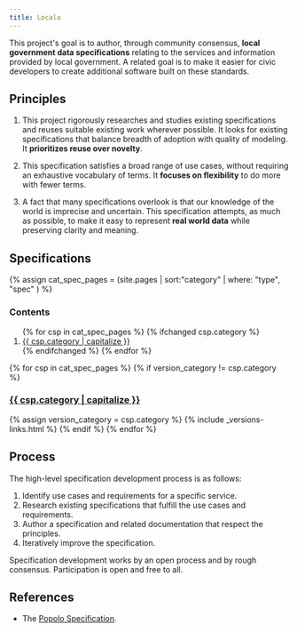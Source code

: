 ```yaml
---
title: Localo
---
```

This project's goal is to author, through community consensus, **local government data specifications** relating to the services and information provided by local government. A related goal is to make it easier for civic developers to create additional software built on these standards.

## Principles

1. This project rigorously researches and studies existing specifications and reuses suitable existing work wherever possible. It looks for existing specifications that balance breadth of adoption with quality of modeling. It **prioritizes reuse over novelty**.

1. This specification satisfies a broad range of use cases, without requiring an exhaustive vocabulary of terms. It **focuses on flexibility** to do more with fewer terms.

1. A fact that many specifications overlook is that our knowledge of the world is imprecise and uncertain. This specification attempts, as much as possible, to make it easy to represent **real world data** while preserving clarity and meaning.


## Specifications

{% assign cat_spec_pages = (site.pages | sort:"category" | where: "type", "spec" ) %}

<div class="row">
  <div class="col-md-4">
    <nav>
      <h3>Contents</h3>
      <ol class="list-group">
      {% for csp in cat_spec_pages %}
        {% ifchanged csp.category %}
          <li class="list-group-item"><a href="#{{ csp.category }}">{{ csp.category | capitalize }}</a></li>
        {% endifchanged %}
      {% endfor %}
      </ol>
    </nav>
  </div>

  <div class="col-md-8">
      {% for csp in cat_spec_pages %}
        {% if version_category != csp.category %}
          <h3 id="#{{ csp.category }}"><a href="{{ csp.category }}/">{{ csp.category | capitalize }}</a></h3>
          {% assign version_category = csp.category %}
          {% include _versions-links.html %}
        {% endif %}
      {% endfor %}
  </div>
</div>


## Process

The high-level specification development process is as follows:

1. Identify use cases and requirements for a specific service.
2. Research existing specifications that fulfill the use cases and requirements.
3. Author a specification and related documentation that respect the principles.
4. Iteratively improve the specification.

Specification development works by an open process and by rough consensus. Participation is open and free to all.



## References

* The [Popolo Specification](http://popoloproject.com/).
